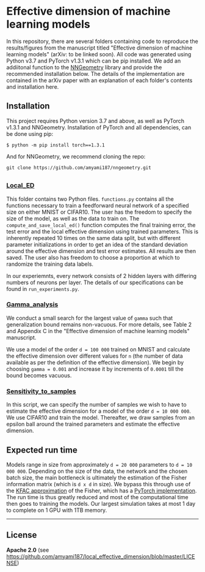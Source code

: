 # Effective dimension of machine learning models

In this repository, there are several folders containing code to reproduce the results/figures from 
the manuscript titled "Effective dimension of machine learning models" (arXiv: to be linked soon). All code was generated using Python v3.7 and PyTorch v1.3.1 which can be pip installed. We add an addiitonal function to the [NNGeometry](https://nngeometry.readthedocs.io/en/latest/) library and provide the recommended installation below. The details of the implementation are contained in the arXiv paper with an explanation of each folder's contents and installation here.

## Installation 
This project requires Python version 3.7 and above, as well as PyTorch v1.3.1 and NNGeometry. Installation of PyTorch and all dependencies, can be done using pip:

`$ python -m pip install torch==1.3.1`

And for NNGeometry, we recommend cloning the repo:

`git clone https://github.com/amyami187/nngeometry.git`

##
### [Local_ED](https://github.com/amyami187/local_effective_dimension/tree/main/Local_ED)
This folder contains two Python files. `functions.py` contains all the functions necessary to train a feedforward neural network of a specified size on either MNIST or CIFAR10. The user has the freedom to specify the size of the model, as well as the data to train on. The `compute_and_save_local_ed()` function computes the final training error, the test error and the local effective dimension using trained parameters. This is inherently repeated 10 times on the same data split, but with different parameter initializations in order to get an idea of the standard deviation around the effective dimension and test error estimates. All results are then saved. The user also has freedom to choose a proportion at which to randomize the training data labels.

In our experiemnts, every network consists of 2 hidden layers with differing numbers of neurons per layer. The details of our specifications can be found in `run_experiments.py`.

### [Gamma_analysis](https://github.com/amyami187/local_effective_dimension/tree/main/Gamma_analysis)
We conduct a small search for the largest value of `gamma` such that generalization bound remains non-vacuous. For more details, see Table 2 and Appendix C in the "Effective dimension of machine learning models" manuscript. 

We use a model of the order `d = 100 000` trained on MNIST and calculate the effective dimension over different values for `n` (the number of data available as per the definition of the effective dimension). We begin by choosing `gamma = 0.001` and increase it by increments of `0.0001` till the bound becomes vacuous. 

### [Sensitivity_to_samples](https://github.com/amyami187/local_effective_dimension/tree/main/Sensitivity_to_samples)
In this script, we can specify the number of samples we wish to have to estimate the effective dimension for a model of the order `d = 10 000 000`. We use CIFAR10 and train the model. Thereafter, we draw samples from an epsilon ball around the trained parameters and estimate the effective dimension. 

###
## Expected run time
Models range in size from approximately `d = 20 000` parameters to `d = 10 000 000`. Depending on the size of the data, the network and the chosen batch size, the main bottleneck is ultimately the estimation of the Fisher information matrix (which is `d x d` in size). We bypass this through use of the [KFAC approximation](https://arxiv.org/abs/1602.01407) of the Fisher, which has a [PyTorch implementation](https://nngeometry.readthedocs.io/en/latest/). The run time is thus greatly reduced and most of the computational time then goes to training the models. Our largest simulation takes at most 1 day to complete on 1 GPU with 1TB memory. 

________________________________________________________________________________________________________________________________________________________________
## License
**Apache 2.0** (see https://github.com/amyami187/local_effective_dimension/blob/master/LICENSE)
